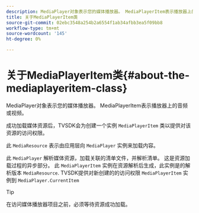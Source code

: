 ```yaml
---
description: MediaPlayer对象表示您的媒体播放器。 MediaPlayerItem表示播放器上的音频或视频。
title: 关于MediaPlayerItem类
source-git-commit: 02ebc3548a254b2a6554f1ab34afbb3ea5f09bb8
workflow-type: tm+mt
source-wordcount: '145'
ht-degree: 0%

---
```


# 关于MediaPlayerItem类{#about-the-mediaplayeritem-class}

MediaPlayer对象表示您的媒体播放器。 MediaPlayerItem表示播放器上的音频或视频。

成功加载媒体资源后，TVSDK会为创建一个实例 `MediaPlayerItem` 类以提供对该资源的访问权限。

此 `MediaResource` 表示由应用层向 `MediaPlayer` 实例来加载内容。

此 `MediaPlayer` 解析媒体资源，加载关联的清单文件，并解析清单。 这是资源加载过程的异步部分。 此 `MediaPlayerItem` 实例在资源解析后生成，此实例是的解析版本 `MediaResource`. TVSDK提供对新创建的的访问权限 `MediaPlayerItem` 实例到 `MediaPlayer.CurrentItem`

>[!TIP]
>
>在访问媒体播放器项目之前，必须等待资源成功加载。

